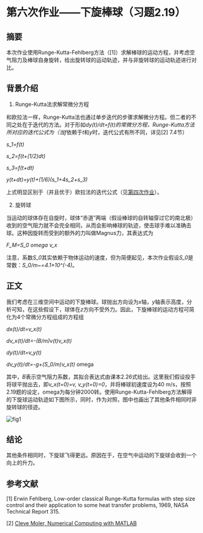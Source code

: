 # 第六次作业——下旋棒球（习题2.19）

## 摘要

本次作业使用Runge-Kutta-Fehlberg方法（[1]）求解棒球的运动方程，并考虑空气阻力及棒球自身旋转，给出旋转球的运动轨迹，并与非旋转球的运动轨迹进行对比。

## 背景介绍

  1.  Runge-Kutta法求解常微分方程

和欧拉法一样，Runge-Kutta法也通过单步迭代的步骤求解微分方程。但二者的不同之处在于迭代的方法。对于形如*dy(t)/dt=f(t)*的常微分方程，Runge-Kutta方法所对应的迭代公式为（当*f*依赖于*t*和*y*时，迭代公式有所不同，详见[2] 7.4节）

*s_1=f(t)*

*s_2=f(t+(1/2)dt)*

*s_3=f(t+dt)*

*y(t+dt)=y(t)+(1/6)(s_1+4s_2+s_3)*

上式明显区别于（并且优于）欧拉法的迭代公式（见[第四次作业](https://github.com/zhouyx48/Computational_Physics_2012301020048/blob/master/Documents/Courses/Computational%20Physics/exercise4--radioactive_decay/%E4%BD%9C%E4%B8%9A.md)）。


  2.   旋转球

当运动的球体存在自旋时，球体“赤道”两端（假设棒球的自转轴穿过它的南北极）收到的空气阻力就不会完全相同，从而会影响棒球的轨迹，使击球手难以准确击球。这种因旋转而受到的额外的力叫做Magnus力，其表达式为

*F_M=S_0 omega v_x*

注意，系数*S_0*其实依赖于物体运动的速度，但为简便起见，本次作业假设*S_0*是常数：*S_0/m~=4.1×10^(-4)*。


## 正文

我们考虑在三维空间中运动的下旋棒球。球抛出方向设为*x*轴，*y*轴表示高度，分析可知，在这些假设下，球体在*z*方向不受外力。因此，下旋棒球的运动方程可简化为4个常微分方程组成的方程组

*dx(t)/dt=v_x(t)*

*dv_x(t)/dt=-(B/m)v(t)v_x(t)*

*dy(t)/dt=v_y(t)*

*dv_y(t)/dt=-g+(S_0/m)v_x(t)* omega

其中，*B*表示空气阻力系数，其拟合表达式由课本2.26式给出。这里我们假设投手将球平抛出去，即*v_x(t=0)=v, v_y(t=0)=0*，并将棒球初速度设为40 m/s，按照2.19题的设定，omega为每分钟2000转。使用Runge-Kutta-Fehlberg方法解得的下旋球运动轨迹如下图所示，同时，作为对照，图中也画出了其他条件相同时非旋转球的径迹。

![fig1](https://github.com/zhouyx48/Computational_Physics_2012301020048/blob/master/Documents/Courses/Computational_Physics/exercise7--backspin_baseball/ex7_fig1.png)

## 结论

其他条件相同时，下旋球飞得更远。原因在于，在空气中运动的下旋球会收到一个向上的升力。

## 参考文献

[1] Erwin Fehlberg, Low-order classical Runge-Kutta formulas with step size control and their application to some heat transfer problems, 1969, NASA Technical Report 315.

[2] [Cleve Moler, Numerical Computing with MATLAB](http://cn.mathworks.com/moler/index_ncm.html)
